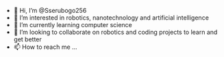 - 👋 Hi, I’m @Sserubogo256
- 👀 I’m interested in robotics, nanotechnology and artificial intelligence
- 🌱 I’m currently learning computer science
- 💞️ I’m looking to collaborate on robotics and coding projects to learn and get better
- 📫 How to reach me ...

<!---
Sserubogo256/Sserubogo256 is a ✨ special ✨ repository because its `README.md` (this file) appears on your GitHub profile.
You can click the Preview link to take a look at your changes.
--->
